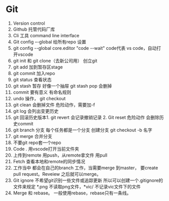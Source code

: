 # Git
1.	Version control 
2.	Github 托管代码厂库
3.	Cli 工具 command line interface
4.	Git config –-global  给所有repo 设置
5.	git config --global core.editor "code --wait" code代表 vs code，自动打开vscode
6.	git init 和 git clone（去新公司用） 创立git
7.	git add 加到暂存区stage
8.	git commit 加入repo
9.	git status 查看状态
10.	git stash 暂存 好像一个抽屉 git stash pop 会删掉
11.	commit 要有意义 有命名规则
12.	undo 操作， git checkout
13.	git clean 会删掉文件 危险动作，需要加-f
14.	git log 会列出变更历史
15.	git 回滚历史版本1. git revert 会记录撤销记录 2. Git reset 危险动作 会删除历史commit
16.	git branch 分支 每个任务都是一个分支 创建分支 git checkout -b 名字
17.	git merge 合并分支
18.	不要git repo套一个repo
19.	Code . 用vscode打开当前文件夹
20.	上传到remote 用push，从remote拿文件 用pull
21.	Fetch 查看本地和remote的同步情况
22.	工作当中 都会在自己的branch 工作，当需要merge 到master， 要create pull request。Reveiew 之后就可以merge。
23.	Git ignore 不希望git识别一些文件或追踪更新 所以可以创建一个.gitignore的文件来规定 *.png 不读取png文件，*vic/ 不记录vic文件下的文件 
24.	Merge 和 rebase。 一般使用rebase，rebase只有一条线。

